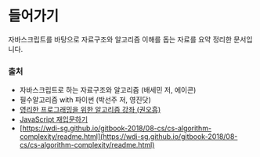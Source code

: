 # 들어가기

자바스크립트를 바탕으로 자료구조와 알고리즘 이해를 돕는 자료를 요약 정리한 문서입니다.

### 출처

* 자바스크립트로 하는 자료구조와 알고리즘 \(배세민 저, 에이콘\)
* 필수알고리즘 with 파이썬 \(박선주 저, 영진닷\)
* [영리한 프로그래밍을 위한 알고리즘 강좌 \(권오흠\)](https://inf.run/XXh8)
* [JavaScript 재입문하기](https://developer.mozilla.org/ko/docs/A_re-introduction_to_JavaScript)
* [https://wdi-sg.github.io/gitbook-2018/08-cs/cs-algorithm-complexity/readme.html](https://wdi-sg.github.io/gitbook-2018/08-cs/cs-algorithm-complexity/readme.html)

